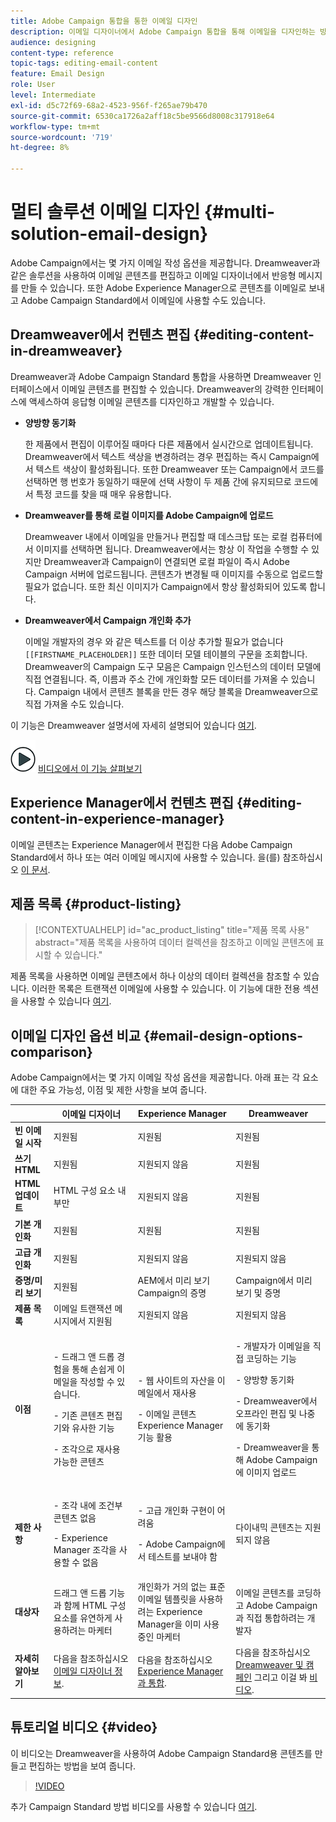 ```yaml
---
title: Adobe Campaign 통합을 통한 이메일 디자인
description: 이메일 디자이너에서 Adobe Campaign 통합을 통해 이메일을 디자인하는 방법을 알아봅니다.
audience: designing
content-type: reference
topic-tags: editing-email-content
feature: Email Design
role: User
level: Intermediate
exl-id: d5c72f69-68a2-4523-956f-f265ae79b470
source-git-commit: 6530ca1726a2aff18c5be9566d8008c317918e64
workflow-type: tm+mt
source-wordcount: '719'
ht-degree: 8%

---
```


# 멀티 솔루션 이메일 디자인 {#multi-solution-email-design}

Adobe Campaign에서는 몇 가지 이메일 작성 옵션을 제공합니다. Dreamweaver과 같은 솔루션을 사용하여 이메일 콘텐츠를 편집하고 이메일 디자이너에서 반응형 메시지를 만들 수 있습니다. 또한 Adobe Experience Manager으로 콘텐츠를 이메일로 보내고 Adobe Campaign Standard에서 이메일에 사용할 수도 있습니다.

## Dreamweaver에서 컨텐츠 편집 {#editing-content-in-dreamweaver}

Dreamweaver과 Adobe Campaign Standard 통합을 사용하면 Dreamweaver 인터페이스에서 이메일 콘텐츠를 편집할 수 있습니다. Dreamweaver의 강력한 인터페이스에 액세스하여 응답형 이메일 콘텐츠를 디자인하고 개발할 수 있습니다.

* **양방향 동기화**

   한 제품에서 편집이 이루어질 때마다 다른 제품에서 실시간으로 업데이트됩니다. Dreamweaver에서 텍스트 색상을 변경하려는 경우 편집하는 즉시 Campaign에서 텍스트 색상이 활성화됩니다. 또한 Dreamweaver 또는 Campaign에서 코드를 선택하면 행 번호가 동일하기 때문에 선택 사항이 두 제품 간에 유지되므로 코드에서 특정 코드를 찾을 때 매우 유용합니다.

* **Dreamweaver를 통해 로컬 이미지를 Adobe Campaign에 업로드**

   Dreamweaver 내에서 이메일을 만들거나 편집할 때 데스크탑 또는 로컬 컴퓨터에서 이미지를 선택하면 됩니다. Dreamweaver에서는 항상 이 작업을 수행할 수 있지만 Dreamweaver과 Campaign이 연결되면 로컬 파일이 즉시 Adobe Campaign 서버에 업로드됩니다. 콘텐츠가 변경될 때 이미지를 수동으로 업로드할 필요가 없습니다. 또한 최신 이미지가 Campaign에서 항상 활성화되어 있도록 합니다.

* **Dreamweaver에서 Campaign 개인화 추가**

   이메일 개발자의 경우 와 같은 텍스트를 더 이상 추가할 필요가 없습니다 `[[FIRSTNAME_PLACEHOLDER]]` 또한 데이터 모델 테이블의 구문을 조회합니다. Dreamweaver의 Campaign 도구 모음은 Campaign 인스턴스의 데이터 모델에 직접 연결됩니다. 즉, 이름과 주소 간에 개인화할 모든 데이터를 가져올 수 있습니다. Campaign 내에서 콘텐츠 블록을 만든 경우 해당 블록을 Dreamweaver으로 직접 가져올 수도 있습니다.

이 기능은 Dreamweaver 설명서에 자세히 설명되어 있습니다 [여기](https://helpx.adobe.com/kr/dreamweaver/using/working-with-dreamweaver-and-campaign.html).

![](assets/do-not-localize/how-to-video.png) [비디오에서 이 기능 살펴보기](#video)

## Experience Manager에서 컨텐츠 편집 {#editing-content-in-experience-manager}

이메일 콘텐츠는 Experience Manager에서 편집한 다음 Adobe Campaign Standard에서 하나 또는 여러 이메일 메시지에 사용할 수 있습니다. 을(를) 참조하십시오 [이 문서](../../integrating/using/integrating-with-experience-manager.md).

## 제품 목록 {#product-listing}

>[!CONTEXTUALHELP]
>id="ac_product_listing"
>title="제품 목록 사용"
>abstract="제품 목록을 사용하여 데이터 컬렉션을 참조하고 이메일 콘텐츠에 표시할 수 있습니다."

제품 목록을 사용하면 이메일 콘텐츠에서 하나 이상의 데이터 컬렉션을 참조할 수 있습니다. 이러한 목록은 트랜잭션 이메일에 사용할 수 있습니다. 이 기능에 대한 전용 섹션을 사용할 수 있습니다 [여기](../../designing/using/using-product-listings.md).

## 이메일 디자인 옵션 비교 {#email-design-options-comparison}

Adobe Campaign에서는 몇 가지 이메일 작성 옵션을 제공합니다. 아래 표는 각 요소에 대한 주요 가능성, 이점 및 제한 사항을 보여 줍니다.

<table> 
 <thead> 
  <tr> 
   <th> </th> 
   <th> 이메일 디자이너<br /> </th> 
   <th> Experience Manager<br /> </th> 
   <th> Dreamweaver<br /> </th> 
  </tr> 
 </thead> 
 <tbody> 
  <tr> 
   <td> <strong>빈 이메일 시작</strong><br /> </td> 
   <td> 지원됨<br /> </td> 
   <td> 지원됨<br /> </td> 
   <td> 지원됨<br /> </td> 
  </tr> 
  <tr> 
   <td> <strong>쓰기 HTML</strong><br /> </td> 
   <td> 지원됨<br /> </td> 
   <td> 지원되지 않음<br /> </td> 
   <td> 지원됨<br /> </td> 
  </tr> 
  <tr> 
   <td> <strong>HTML 업데이트</strong><br /> </td> 
   <td> HTML 구성 요소 내부만<br /> </td> 
   <td> 지원되지 않음<br /> </td> 
   <td> 지원됨<br /> </td> 
  </tr> 
  <tr> 
   <td> <strong>기본 개인화</strong><br /> </td> 
   <td> 지원됨<br /> </td> 
   <td> 지원됨<br /> </td> 
   <td> 지원됨<br /> </td> 
  </tr> 
  <tr> 
   <td> <strong>고급 개인화</strong><br /> </td> 
   <td> 지원됨<br /> </td> 
   <td> 지원되지 않음<br /> </td> 
   <td> 지원되지 않음<br /> </td> 
  </tr> 
  <tr> 
   <td> <strong>증명/미리 보기</strong><br /> </td> 
   <td> 지원됨<br /> </td> 
   <td> AEM에서 미리 보기<br /> Campaign의 증명<br /> </td> 
   <td> Campaign에서 미리 보기 및 증명<br /> </td> 
  </tr> 
  <tr> 
   <td> <strong>제품 목록</strong><br /> </td> 
   <td> 이메일 트랜잭션 메시지에서 지원됨<br /> </td> 
   <td> 지원되지 않음<br /> </td> 
   <td> 지원되지 않음<br /> </td> 
  </tr> 
  <tr> 
   <td> <strong>이점</strong><br /> </td> 
   <td> 
     <p>- 드래그 앤 드롭 경험을 통해 손쉽게 이메일을 작성할 수 있습니다.</p>
     <p>- 기존 콘텐츠 편집기와 유사한 기능</p>
     <p>- 조각으로 재사용 가능한 콘텐츠</p>
  </td> 
   <td> 
     <p>- 웹 사이트의 자산을 이메일에서 재사용</p>
     <p>- 이메일 콘텐츠 Experience Manager 기능 활용</p>
    </td> 
   <td> 
    <p>- 개발자가 이메일을 직접 코딩하는 기능</p>
    <p>- 양방향 동기화</p>
    <p>- Dreamweaver에서 오프라인 편집 및 나중에 동기화</p>
    <p>- Dreamweaver을 통해 Adobe Campaign에 이미지 업로드</p>
  </td> 
  </tr> 
  <tr> 
   <td> <strong>제한 사항</strong><br /> </td> 
   <td> 
     <p>- 조각 내에 조건부 콘텐츠 없음</p>
     <p>- Experience Manager 조각을 사용할 수 없음</p>
  </td> 
   <td> 
     <p>- 고급 개인화 구현이 어려움</p>
     <p>- Adobe Campaign에서 테스트를 보내야 함</p>
  </td> 
   <td> 다이내믹 콘텐츠는 지원되지 않음<br /> </td> 
  </tr> 
  <tr> 
   <td> <strong>대상자</strong><br /> </td> 
   <td> 드래그 앤 드롭 기능과 함께 HTML 구성 요소를 유연하게 사용하려는 마케터<br /> </td> 
   <td> 개인화가 거의 없는 표준 이메일 템플릿을 사용하려는 Experience Manager을 이미 사용 중인 마케터<br /> </td> 
   <td> 이메일 콘텐츠를 코딩하고 Adobe Campaign과 직접 통합하려는 개발자<br /> </td> 
  </tr> 
  <tr> 
   <td> <strong>자세히 알아보기</strong><br /> </td> 
   <td> 다음을 참조하십시오 <a href="../../designing/using/designing-content-in-adobe-campaign.md">이메일 디자이너 정보</a>.<br /> </td> 
   <td> 다음을 참조하십시오 <a href="../../integrating/using/integrating-with-experience-manager.md">Experience Manager과 통합</a>.<br /> </td> 
   <td> 다음을 참조하십시오 <a href="https://helpx.adobe.com/kr/dreamweaver/using/working-with-dreamweaver-and-campaign.html">Dreamweaver 및 캠페인</a> 그리고 이걸 봐 <a href="#video">비디오</a>.<br /> </td> 
  </tr> 
 </tbody> 
</table>

## 튜토리얼 비디오 {#video}

이 비디오는 Dreamweaver을 사용하여 Adobe Campaign Standard용 콘텐츠를 만들고 편집하는 방법을 보여 줍니다.

>[!VIDEO](https://video.tv.adobe.com/v/23121?quality=12&captions=eng)

추가 Campaign Standard 방법 비디오를 사용할 수 있습니다 [여기](https://experienceleague.adobe.com/docs/campaign-standard-learn/tutorials/overview.html?lang=ko).
